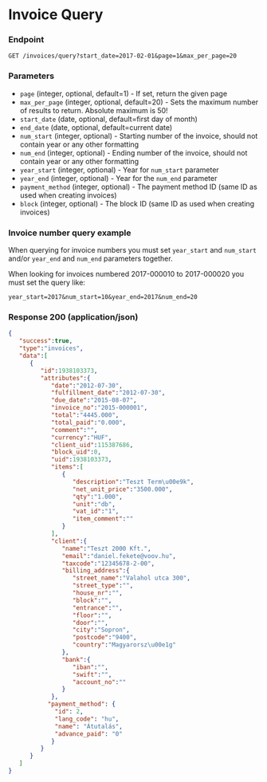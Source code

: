 # Invoice Query

### Endpoint

`GET /invoices/query?start_date=2017-02-01&page=1&max_per_page=20`

### Parameters

- `page` (integer, optional, default=1) - If set, return the given page
- `max_per_page` (integer, optional, default=20) - Sets the maximum number of results to return. Absolute maximum is 50!
- `start_date` (date, optional, default=first day of month)
- `end_date` (date, optional, default=current date)
- `num_start` (integer, optional) - Starting number of the invoice, should not contain year or any other formatting
- `num_end` (integer, optional) - Ending number of the invoice, should not contain year or any other formatting
- `year_start` (integer, optional) - Year for `num_start` parameter
- `year_end` (integer, optional) - Year for the `num_end` parameter
- `payment_method` (integer, optional) - The payment method ID (same ID as used when creating invoices)
- `block` (integer, optional) - The block ID (same ID as used when creating invoices)

### Invoice number query example

When querying for invoice numbers you must set `year_start` and `num_start` and/or `year_end` and `num_end` parameters together. 

When looking for invoices numbered 2017-000010 to 2017-000020 you must set the query like:

`year_start=2017&num_start=10&year_end=2017&num_end=20`

### Response 200 (application/json)

```json
{
   "success":true,
   "type":"invoices",
   "data":[
      {
         "id":1938103373,
         "attributes":{
            "date":"2012-07-30",
            "fulfillment_date":"2012-07-30",
            "due_date":"2015-08-07",
            "invoice_no":"2015-000001",
            "total":"4445.000",
            "total_paid":"0.000",
            "comment":"",
            "currency":"HUF",
            "client_uid":115387686,
            "block_uid":0,
            "uid":1938103373,
            "items":[
               {
                  "description":"Teszt Term\u00e9k",
                  "net_unit_price":"3500.000",
                  "qty":"1.000",
                  "unit":"db",
                  "vat_id":"1",
                  "item_comment":""
               }
            ],
            "client":{
               "name":"Teszt 2000 Kft.",
               "email":"daniel.fekete@voov.hu",
               "taxcode":"12345678-2-00",
               "billing_address":{
                  "street_name":"Valahol utca 300",
                  "street_type":"",
                  "house_nr":"",
                  "block":"",
                  "entrance":"",
                  "floor":"",
                  "door":"",
                  "city":"Sopron",
                  "postcode":"9400",
                  "country":"Magyarorsz\u00e1g"
               },
               "bank":{
                  "iban":"",
                  "swift":"",
                  "account_no":""
               }
            },
           "payment_method": {
             "id": 2,
             "lang_code": "hu",
             "name": "Átutalás",
             "advance_paid": "0"
        	}
         }
      }
   ]
}
```

